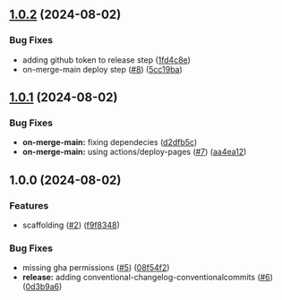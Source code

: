 ## [1.0.2](https://github.com/geo-quest/travel-bingo/compare/v1.0.1...v1.0.2) (2024-08-02)

### Bug Fixes

* adding github token to release step ([1fd4c8e](https://github.com/geo-quest/travel-bingo/commit/1fd4c8e205ae7160833d8c444bb9fd7a4355f10d))
* on-merge-main deploy step ([#8](https://github.com/geo-quest/travel-bingo/issues/8)) ([5cc19ba](https://github.com/geo-quest/travel-bingo/commit/5cc19ba603a19c25f19c12befad054735e9c74b0))

## [1.0.1](https://github.com/geo-quest/travel-bingo/compare/v1.0.0...v1.0.1) (2024-08-02)

### Bug Fixes

* **on-merge-main:** fixing dependecies ([d2dfb5c](https://github.com/geo-quest/travel-bingo/commit/d2dfb5c46be66dac9531eb023696b6d510399cb6))
* **on-merge-main:** using actions/deploy-pages ([#7](https://github.com/geo-quest/travel-bingo/issues/7)) ([aa4ea12](https://github.com/geo-quest/travel-bingo/commit/aa4ea12943b7fb0378dba28de95e0654c3afb8ef))

## 1.0.0 (2024-08-02)

### Features

* scaffolding ([#2](https://github.com/geo-quest/travel-bingo/issues/2)) ([f9f8348](https://github.com/geo-quest/travel-bingo/commit/f9f8348fdb63b564d1085e0e5566858288b55d61))

### Bug Fixes

* missing gha permissions ([#5](https://github.com/geo-quest/travel-bingo/issues/5)) ([08f54f2](https://github.com/geo-quest/travel-bingo/commit/08f54f27fcff1fbef4ea0ccccbd92b9588668837))
* **release:** adding conventional-changelog-conventionalcommits ([#6](https://github.com/geo-quest/travel-bingo/issues/6)) ([0d3b9a6](https://github.com/geo-quest/travel-bingo/commit/0d3b9a6ff517c5711bde8a5055dbcf9aa0542b87))
